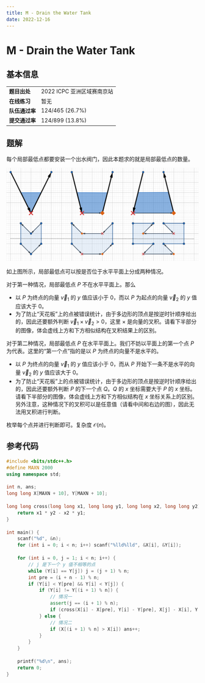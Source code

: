 ```yaml
---
title: M - Drain the Water Tank
date: 2022-12-16
---
```


# M - Drain the Water Tank

## 基本信息

<table>
<tr>
<td><b>题目出处</b></td><td>2022 ICPC 亚洲区域赛南京站</td>
</tr>
<tr>
<td><b>在线练习</b></td><td>暂无</td>
</tr>
<tr>
<td><b>队伍通过率</b></td><td>124/465 (26.7%)</td>
</tr>
<tr>
<td><b>提交通过率</b></td><td>124/899 (13.8%)</td>
</tr>
</table>

## 题解

每个局部最低点都要安装一个出水阀门，因此本题求的就是局部最低点的数量。

![m-editorial.png](m-editorial.png)

如上图所示，局部最低点可以按是否位于水平平面上分成两种情况。

对于第一种情况，局部最低点 $P$ 不在水平平面上。那么

* 以 $P$ 为终点的向量 $\vec v_1$ 的 $y$ 值应该小于 $0$，而以 $P$ 为起点的向量 $\vec v_2$ 的 $y$ 值应该大于 $0$。
* 为了防止“天花板”上的点被错误统计，由于多边形的顶点是按逆时针顺序给出的，因此还要额外判断 $\vec v_1 \times \vec v_2 > 0$，这里 $\times$ 是向量的叉积。请看下半部分的图像，体会虚线上方和下方相似结构在叉积结果上的区别。

对于第二种情况，局部最低点 $P$ 在水平平面上。我们不妨以平面上的第一个点 $P$ 为代表。这里的“第一个点”指的是以 $P$ 为终点的向量不是水平的。

* 以 $P$ 为终点的向量 $\vec v_1$ 的 $y$ 值应该小于 $0$，而从 $P$ 开始下一条不是水平的向量 $\vec v_2$ 的 $y$ 值应该大于 $0$。
* 为了防止“天花板”上的点被错误统计，由于多边形的顶点是按逆时针顺序给出的，因此还要额外判断 $P$ 的下一个点 $Q$。$Q$ 的 $x$ 坐标需要大于 $P$ 的 $x$ 坐标。请看下半部分的图像，体会虚线上方和下方相似结构在 $x$ 坐标关系上的区别。另外注意，这种情况下的叉积可以是任意值（请看中间和右边的图），因此无法用叉积进行判断。

枚举每个点并进行判断即可。复杂度 $\mathcal{O}(n)$。

## 参考代码

```c++ linenums="1"
#include <bits/stdc++.h>
#define MAXN 2000
using namespace std;

int n, ans;
long long X[MAXN + 10], Y[MAXN + 10];

long long cross(long long x1, long long y1, long long x2, long long y2) {
    return x1 * y2 - x2 * y1;
}

int main() {
    scanf("%d", &n);
    for (int i = 0; i < n; i++) scanf("%lld%lld", &X[i], &Y[i]);

    for (int i = 0, j = 1; i < n; i++) {
        // j 是下一个 y 值不相等的点
        while (Y[i] == Y[j]) j = (j + 1) % n;
        int pre = (i + n - 1) % n;
        if (Y[i] < Y[pre] && Y[i] < Y[j]) {
            if (Y[i] != Y[(i + 1) % n]) {
                // 情况一
                assert(j == (i + 1) % n);
                if (cross(X[i] - X[pre], Y[i] - Y[pre], X[j] - X[i], Y[j] - Y[i]) > 0) ans++;
            } else {
                // 情况二
                if (X[(i + 1) % n] > X[i]) ans++;
            }
        }
    }

    printf("%d\n", ans);
    return 0;
}
```
